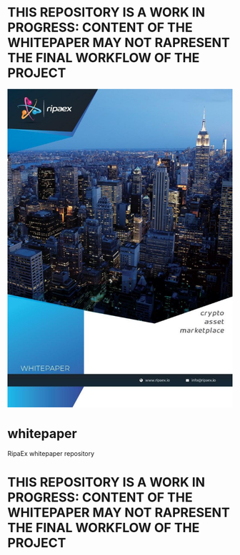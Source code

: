 # THIS REPOSITORY IS A WORK IN PROGRESS: CONTENT OF THE WHITEPAPER MAY NOT RAPRESENT THE FINAL WORKFLOW OF THE PROJECT

<p align="center">
    <a href="./RipaEx_WP_EN.pdf" >
        <img border="0" alt="REWPFC" src="./RipaExWPFrontCover.png" >
    </a>
</p>

# whitepaper
RipaEx whitepaper repository

# THIS REPOSITORY IS A WORK IN PROGRESS: CONTENT OF THE WHITEPAPER MAY NOT RAPRESENT THE FINAL WORKFLOW OF THE PROJECT
